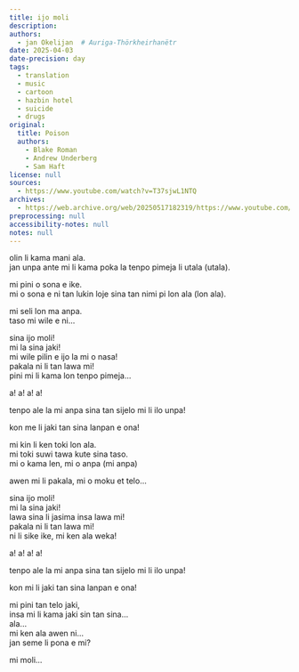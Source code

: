 ```yaml
---
title: ijo moli
description:
authors:
  - jan Okelijan  # Auriga-Thörkheirhanëtr
date: 2025-04-03
date-precision: day
tags:
  - translation
  - music
  - cartoon
  - hazbin hotel
  - suicide
  - drugs
original:
  title: Poison
  authors:
    - Blake Roman
    - Andrew Underberg
    - Sam Haft
license: null
sources:
  - https://www.youtube.com/watch?v=T37sjwL1NTQ
archives:
  - https://web.archive.org/web/20250517182319/https://www.youtube.com/watch?v=T37sjwL1NTQ
preprocessing: null
accessibility-notes: null
notes: null
---
```


olin li kama mani ala.  \
jan unpa ante mi li kama poka la tenpo pimeja li utala (utala).

mi pini o sona e ike.  \
mi o sona e ni tan lukin loje sina tan nimi pi lon ala (lon ala).

mi seli lon ma anpa.  \
taso mi wile e ni...

sina ijo moli!  \
mi la sina jaki!  \
mi wile pilin e ijo la mi o nasa!  \
pakala ni li tan lawa mi!  \
pini mi li kama lon tenpo pimeja...

a! a! a! a!

tenpo ale la mi anpa sina tan sijelo mi li ilo unpa!

kon me li jaki tan sina lanpan e ona!

mi kin li ken toki lon ala.  \
mi toki suwi tawa kute sina taso.  \
mi o kama len, mi o anpa (mi anpa)

awen mi li pakala, mi o moku et telo...

sina ijo moli!  \
mi la sina jaki!  \
lawa sina li jasima insa lawa mi!  \
pakala ni li tan lawa mi!  \
ni li sike ike, mi ken ala weka!

a! a! a! a!

tenpo ale la mi anpa sina tan sijelo mi li ilo unpa!

kon mi li jaki tan sina lanpan e ona!

mi pini tan telo jaki,  \
insa mi li kama jaki sin tan sina...  \
ala...  \
mi ken ala awen ni...  \
jan seme li pona e mi?

mi moli...

